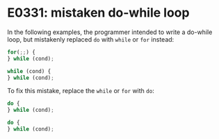 # E0331: mistaken do-while loop 

In the following examples, the programmer intended to write a do-while loop, but mistakenly replaced `do` with `while` or `for` instead:

```javascript
for(;;) {
} while (cond);

while (cond) {
} while (cond);
```

To fix this mistake, replace the `while` or `for` with `do`:

```javascript
do {
} while (cond);

do {
} while (cond);
```